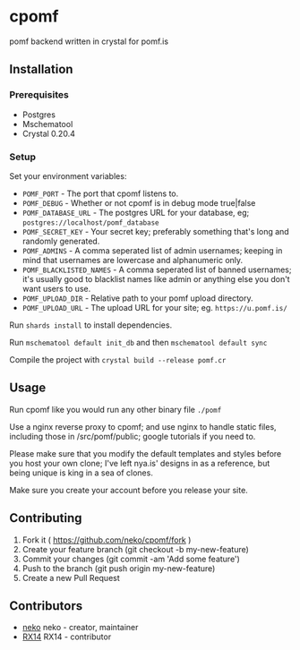 # cpomf

pomf backend written in crystal for pomf.is

## Installation

### Prerequisites
- Postgres
- Mschematool
- Crystal 0.20.4

### Setup
Set your environment variables:

- `POMF_PORT` - The port that cpomf listens to.
- `POMF_DEBUG` - Whether or not cpomf is in debug mode true|false
- `POMF_DATABASE_URL` - The postgres URL for your database, eg; `postgres://localhost/pomf_database`
- `POMF_SECRET_KEY` - Your secret key; preferably something that's long and randomly generated.
- `POMF_ADMINS` - A comma seperated list of admin usernames; keeping in mind that usernames are lowercase and alphanumeric only.
- `POMF_BLACKLISTED_NAMES` - A comma seperated list of banned usernames; it's usually good to blacklist names like admin or anything else you don't want users to use.
- `POMF_UPLOAD_DIR` - Relative path to your pomf upload directory.
- `POMF_UPLOAD_URL` - The upload URL for your site; eg. `https://u.pomf.is/`

Run `shards install` to install dependencies.

Run `mschematool default init_db` and then `mschematool default sync`

Compile the project with `crystal build --release pomf.cr`

## Usage

Run cpomf like you would run any other binary file `./pomf`

Use a nginx reverse proxy to cpomf; and use nginx to handle static files, including those in /src/pomf/public; google tutorials if you need to.

Please make sure that you modify the default templates and styles before you host your own clone; I've left nya.is' designs in as a reference, but being unique is king in a sea of clones.

Make sure you create your account before you release your site.

## Contributing

1. Fork it ( https://github.com/neko/cpomf/fork )
2. Create your feature branch (git checkout -b my-new-feature)
3. Commit your changes (git commit -am 'Add some feature')
4. Push to the branch (git push origin my-new-feature)
5. Create a new Pull Request

## Contributors

- [neko](https://github.com/neko) neko - creator, maintainer
- [RX14](https://github.com/RX14) RX14 - contributor
